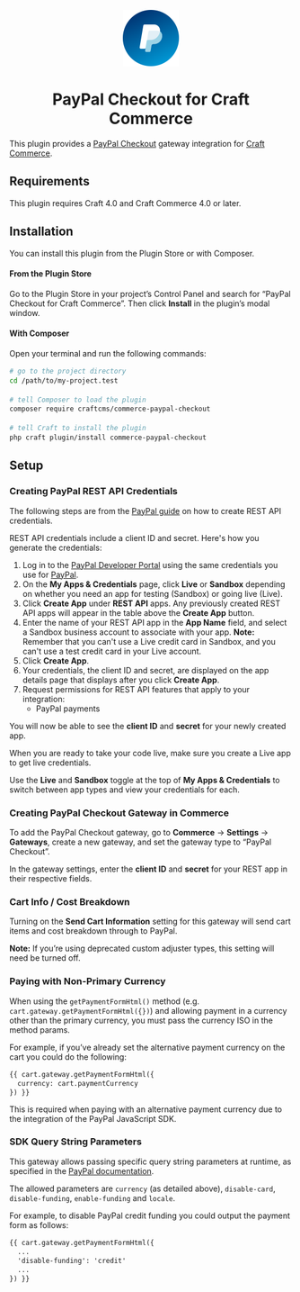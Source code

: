 <p align="center"><img src="./src/icon.svg" width="100" height="100" alt="PayPal Checkout for Craft Commerce icon"></p>
<h1 align="center">PayPal Checkout for Craft Commerce</h1>

This plugin provides a [PayPal Checkout](https://www.paypal.com/uk/webapps/mpp/checkout) gateway integration for [Craft Commerce](https://craftcms.com/commerce).

## Requirements

This plugin requires Craft 4.0 and Craft Commerce 4.0 or later.

## Installation

You can install this plugin from the Plugin Store or with Composer.

#### From the Plugin Store

Go to the Plugin Store in your project’s Control Panel and search for “PayPal Checkout for Craft Commerce”. Then click **Install** in the plugin’s modal window.

#### With Composer

Open your terminal and run the following commands:

```bash
# go to the project directory
cd /path/to/my-project.test

# tell Composer to load the plugin
composer require craftcms/commerce-paypal-checkout

# tell Craft to install the plugin
php craft plugin/install commerce-paypal-checkout
```

## Setup

### Creating PayPal REST API Credentials

The following steps are from the [PayPal guide](https://www.paypal.com/us/smarthelp/article/how-do-i-create-rest-api-credentials-ts1949) on how to create REST API credentials. 

REST API credentials include a client ID and secret. Here's how you generate the credentials:

1. Log in to the [PayPal Developer Portal](https://developer.paypal.com/) using the same credentials you use for [PayPal](https://paypal.com/).
2. On the **My Apps & Credentials** page, click **Live** or **Sandbox** depending on whether you need an app for testing (Sandbox) or going live (Live).
3. Click **Create App** under **REST API** apps. Any previously created REST API apps will appear in the table above the **Create App** button.
4. Enter the name of your REST API app in the **App Name** field, and select a Sandbox business account to associate with your app.
**Note:** Remember that you can't use a Live credit card in Sandbox, and you can't use a test credit card in your Live account.
5. Click **Create App**.
6. Your credentials, the client ID and secret, are displayed on the app details page that displays after you click **Create App**.
7. Request permissions for REST API features that apply to your integration:
    - PayPal payments

You will now be able to see the **client ID** and **secret** for your newly created app.

When you are ready to take your code live, make sure you create a Live app to get live credentials.

Use the **Live** and **Sandbox** toggle at the top of **My Apps & Credentials** to switch between app types and view your credentials for each.

### Creating PayPal Checkout Gateway in Commerce

To add the PayPal Checkout gateway, go to **Commerce** → **Settings** → **Gateways**, create a new gateway, and set the gateway type to “PayPal Checkout”.

In the gateway settings, enter the **client ID** and **secret** for your REST app in their respective fields.

### Cart Info / Cost Breakdown

Turning on the **Send Cart Information** setting for this gateway will send cart items and cost breakdown through to PayPal.

**Note:** If you’re using deprecated custom adjuster types, this setting will need be turned off.

### Paying with Non-Primary Currency

When using the `getPaymentFormHtml()` method (e.g. `cart.gateway.getPaymentFormHtml({})`) and allowing payment in a currency other than the primary currency, you must pass the currency ISO in the method params.

For example, if you’ve already set the alternative payment currency on the cart you could do the following:

```twig
{{ cart.gateway.getPaymentFormHtml({
  currency: cart.paymentCurrency
}) }}
```

This is required when paying with an alternative payment currency due to the integration of the PayPal JavaScript SDK.

### SDK Query String Parameters

This gateway allows passing specific query string parameters at runtime, as specified in the [PayPal documentation](https://developer.paypal.com/docs/checkout/reference/customize-sdk/#query-parameters).

The allowed parameters are `currency` (as detailed above), `disable-card`, `disable-funding`, `enable-funding` and `locale`.

For example, to disable PayPal credit funding you could output the payment form as follows:

```twig
{{ cart.gateway.getPaymentFormHtml({
  ...
  'disable-funding': 'credit'
  ...
}) }}
```
